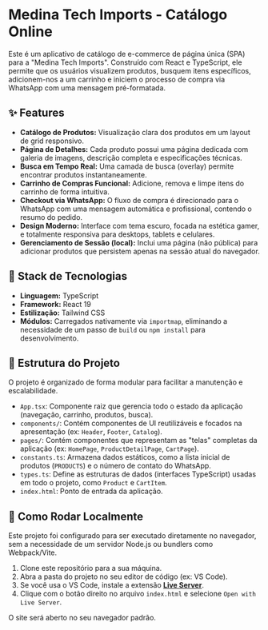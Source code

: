# Medina Tech Imports - Catálogo Online

Este é um aplicativo de catálogo de e-commerce de página única (SPA) para a "Medina Tech Imports". Construído com React e TypeScript, ele permite que os usuários visualizem produtos, busquem itens específicos, adicionem-nos a um carrinho e iniciem o processo de compra via WhatsApp com uma mensagem pré-formatada.

## ✨ Features

- **Catálogo de Produtos:** Visualização clara dos produtos em um layout de grid responsivo.
- **Página de Detalhes:** Cada produto possui uma página dedicada com galeria de imagens, descrição completa e especificações técnicas.
- **Busca em Tempo Real:** Uma camada de busca (overlay) permite encontrar produtos instantaneamente.
- **Carrinho de Compras Funcional:** Adicione, remova e limpe itens do carrinho de forma intuitiva.
- **Checkout via WhatsApp:** O fluxo de compra é direcionado para o WhatsApp com uma mensagem automática e profissional, contendo o resumo do pedido.
- **Design Moderno:** Interface com tema escuro, focada na estética gamer, e totalmente responsiva para desktops, tablets e celulares.
- **Gerenciamento de Sessão (local):** Inclui uma página (não pública) para adicionar produtos que persistem apenas na sessão atual do navegador.

## 🚀 Stack de Tecnologias

- **Linguagem:** TypeScript
- **Framework:** React 19
- **Estilização:** Tailwind CSS
- **Módulos:** Carregados nativamente via `importmap`, eliminando a necessidade de um passo de `build` ou `npm install` para desenvolvimento.

## 📁 Estrutura do Projeto

O projeto é organizado de forma modular para facilitar a manutenção e escalabilidade.

-   `App.tsx`: Componente raiz que gerencia todo o estado da aplicação (navegação, carrinho, produtos, busca).
-   `components/`: Contém componentes de UI reutilizáveis e focados na apresentação (ex: `Header`, `Footer`, `Catalog`).
-   `pages/`: Contém componentes que representam as "telas" completas da aplicação (ex: `HomePage`, `ProductDetailPage`, `CartPage`).
-   `constants.ts`: Armazena dados estáticos, como a lista inicial de produtos (`PRODUCTS`) e o número de contato do WhatsApp.
-   `types.ts`: Define as estruturas de dados (interfaces TypeScript) usadas em todo o projeto, como `Product` e `CartItem`.
-   `index.html`: Ponto de entrada da aplicação.

## 🏃 Como Rodar Localmente

Este projeto foi configurado para ser executado diretamente no navegador, sem a necessidade de um servidor Node.js ou bundlers como Webpack/Vite.

1.  Clone este repositório para a sua máquina.
2.  Abra a pasta do projeto no seu editor de código (ex: VS Code).
3.  Se você usa o VS Code, instale a extensão **[Live Server](https://marketplace.visualstudio.com/items?itemName=ritwickdey.LiveServer)**.
4.  Clique com o botão direito no arquivo `index.html` e selecione `Open with Live Server`.

O site será aberto no seu navegador padrão.